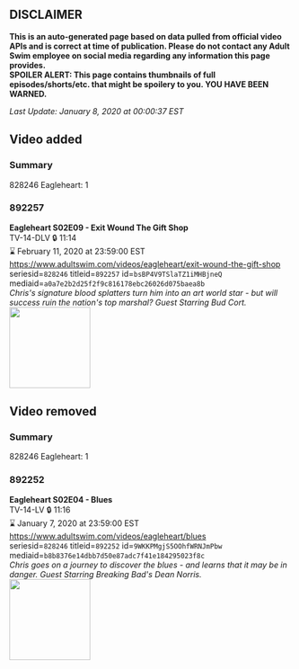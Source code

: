 ## DISCLAIMER
**This is an auto-generated page based on data pulled from official video APIs and is correct at time of publication. Please do not contact any Adult Swim employee on social media regarding any information this page provides.**  
**SPOILER ALERT: This page contains thumbnails of full episodes/shorts/etc. that might be spoilery to you. YOU HAVE BEEN WARNED.**  

_Last Update: January 8, 2020 at 00:00:37 EST_
## Video added
### Summary
828246 Eagleheart: 1  
### 892257
**Eagleheart S02E09 - Exit Wound The Gift Shop**  
TV-14-DLV 🔒 11:14  
⌛ February 11, 2020 at 23:59:00 EST  
https://www.adultswim.com/videos/eagleheart/exit-wound-the-gift-shop  
seriesid=`828246` titleid=`892257` id=`bsBP4V9TSlaTZ1iMHBjneQ` mediaid=`a0a7e2b2d25f2f9c816178ebc26026d075baea8b`  
_Chris's signature blood splatters turn him into an art world star - but will success ruin the nation's top marshal? Guest Starring Bud Cort._  
<a href="https://i.cdn.turner.com/adultswim/big/video/episode-thumbs-16x9/eagleheart_cc_209_pt1-03.jpg"><img src="https://i.cdn.turner.com/adultswim/big/video/episode-thumbs-16x9/eagleheart_cc_209_pt1-03.jpg" height="144px" /></a>
## Video removed
### Summary
828246 Eagleheart: 1  
### 892252
**Eagleheart S02E04 - Blues**  
TV-14-LV 🔒 11:16  
⌛ January 7, 2020 at 23:59:00 EST  
https://www.adultswim.com/videos/eagleheart/blues  
seriesid=`828246` titleid=`892252` id=`9WKKPMgjS5OOhfWRNJmPbw` mediaid=`b8b8376e14dbb7d50e87adc7f41e184295023f8c`  
_Chris goes on a journey to discover the blues - and learns that it may be in danger. Guest Starring Breaking Bad's Dean Norris._  
<a href="https://i.cdn.turner.com/adultswim/big/video/episode-thumbs-16x9/eagleheart_cc_206_pt1-05.jpg"><img src="https://i.cdn.turner.com/adultswim/big/video/episode-thumbs-16x9/eagleheart_cc_206_pt1-05.jpg" height="144px" /></a>
